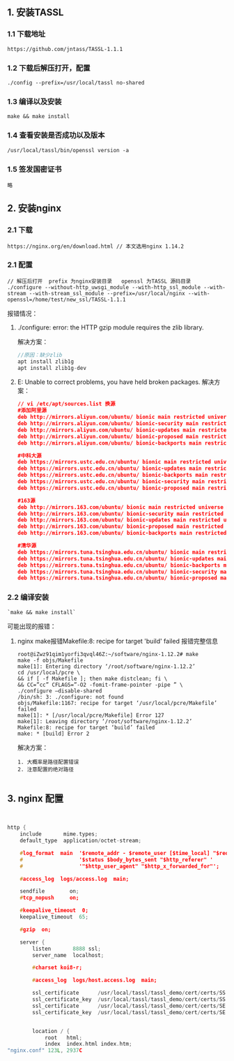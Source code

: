 ## 1. 安装TASSL

### 1.1 下载地址

    https://github.com/jntass/TASSL-1.1.1

### 1.2 下载后解压打开，配置

    ./config --prefix=/usr/local/tassl no-shared

### 1.3 编译以及安装

    make && make install

### 1.4 查看安装是否成功以及版本
    
    /usr/local/tassl/bin/openssl version -a

### 1.5 签发国密证书

    略

## 2. 安装nginx

### 2.1 下载

    https://nginx.org/en/download.html // 本文选用nginx 1.14.2

### 2.1 配置

```shell
// 解压后打开  prefix 为nginx安装目录   openssl 为TASSL 源码目录
./configure --without-http_uwsgi_module --with-http_ssl_module --with-stream --with-stream_ssl_module --prefix=/usr/local/nginx --with-openssl=/home/test/new_ssl/TASSL-1.1.1
```

报错情况：

1. ./configure: error: the HTTP gzip module requires the zlib library.

    解决方案：
    ```c
    //原因：缺少zlib
    apt install zlib1g
    apt install zlib1g-dev
    ```

2. E: Unable to correct problems, you have held broken packages.
    解决方案：
    ```json
    // vi /etc/apt/sources.list 换源
    #添加阿里源
    deb http://mirrors.aliyun.com/ubuntu/ bionic main restricted universe multiverse
    deb http://mirrors.aliyun.com/ubuntu/ bionic-security main restricted universe multiverse
    deb http://mirrors.aliyun.com/ubuntu/ bionic-updates main restricted universe multiverse
    deb http://mirrors.aliyun.com/ubuntu/ bionic-proposed main restricted universe multiverse
    deb http://mirrors.aliyun.com/ubuntu/ bionic-backports main restricted universe multiverse

    #中科大源
    deb https://mirrors.ustc.edu.cn/ubuntu/ bionic main restricted universe multiverse
    deb https://mirrors.ustc.edu.cn/ubuntu/ bionic-updates main restricted universe multiverse
    deb https://mirrors.ustc.edu.cn/ubuntu/ bionic-backports main restricted universe multiverse
    deb https://mirrors.ustc.edu.cn/ubuntu/ bionic-security main restricted universe multiverse
    deb https://mirrors.ustc.edu.cn/ubuntu/ bionic-proposed main restricted universe multiverse
    
    #163源
    deb http://mirrors.163.com/ubuntu/ bionic main restricted universe multiverse
    deb http://mirrors.163.com/ubuntu/ bionic-security main restricted universe multiverse
    deb http://mirrors.163.com/ubuntu/ bionic-updates main restricted universe multiverse
    deb http://mirrors.163.com/ubuntu/ bionic-proposed main restricted universe multiverse
    deb http://mirrors.163.com/ubuntu/ bionic-backports main restricted universe multiverse
    
    #清华源
    deb https://mirrors.tuna.tsinghua.edu.cn/ubuntu/ bionic main restricted universe multiverse
    deb https://mirrors.tuna.tsinghua.edu.cn/ubuntu/ bionic-updates main restricted universe multiverse
    deb https://mirrors.tuna.tsinghua.edu.cn/ubuntu/ bionic-backports main restricted universe multiverse
    deb https://mirrors.tuna.tsinghua.edu.cn/ubuntu/ bionic-security main restricted universe multiverse
    deb https://mirrors.tuna.tsinghua.edu.cn/ubuntu/ bionic-proposed main restricted universe multiverse

    ```

### 2.2 编译安装

    `make && make install`

可能出现的报错：

1. nginx make报错Makefile:8: recipe for target 'build' failed
    报错完整信息
    ```
    root@iZwz91qim1yorfi3qvql46Z:~/software/nginx-1.12.2# make
    make -f objs/Makefile
    make[1]: Entering directory ‘/root/software/nginx-1.12.2’
    cd /usr/local/pcre \
    && if [ -f Makefile ]; then make distclean; fi \
    && CC=”cc” CFLAGS=”-O2 -fomit-frame-pointer -pipe ” \
    ./configure –disable-shared
    /bin/sh: 3: ./configure: not found
    objs/Makefile:1167: recipe for target ‘/usr/local/pcre/Makefile’ failed
    make[1]: * [/usr/local/pcre/Makefile] Error 127
    make[1]: Leaving directory ‘/root/software/nginx-1.12.2’
    Makefile:8: recipe for target ‘build’ failed
    make: * [build] Error 2
    ```
    解决方案：
    ```
    1. 大概率是路径配置错误
    2. 注意配置的绝对路径
    

## 3. nginx 配置

```c

  
http {
    include       mime.types;
    default_type  application/octet-stream;

    #log_format  main  '$remote_addr - $remote_user [$time_local] "$request" '
    #                  '$status $body_bytes_sent "$http_referer" '
    #                  '"$http_user_agent" "$http_x_forwarded_for"';

    #access_log  logs/access.log  main;

    sendfile        on;
    #tcp_nopush     on;

    #keepalive_timeout  0;
    keepalive_timeout  65;

    #gzip  on;

    server {
        listen       8888 ssl;
        server_name  localhost;

        #charset koi8-r;

        #access_log  logs/host.access.log  main;

        ssl_certificate      /usr/local/tassl/tassl_demo/cert/certs/SS.crt;
        ssl_certificate_key  /usr/local/tassl/tassl_demo/cert/certs/SS.key;
        ssl_certificate      /usr/local/tassl/tassl_demo/cert/certs/SE.crt;
        ssl_certificate_key  /usr/local/tassl/tassl_demo/cert/certs/SE.key;


        location / {
            root   html;
            index  index.html index.htm;
"nginx.conf" 123L, 2937C                                                                                                   46,68-75      16%
```